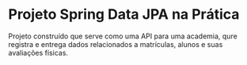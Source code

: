 <h1>Projeto Spring Data JPA na Prática </h1>

<p>Projeto construído que serve como uma API para uma academia, qure registra e entrega dados relacionados a matrículas, alunos e suas avaliações físicas.</p>





